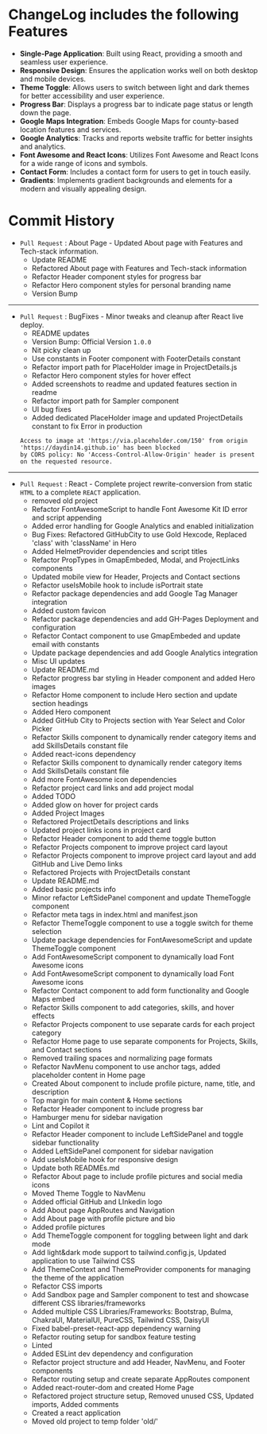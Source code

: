 # ChangeLog includes the following Features

- **Single-Page Application**: Built using React, providing a smooth and seamless user experience.
- **Responsive Design**: Ensures the application works well on both desktop and mobile devices.
- **Theme Toggle**: Allows users to switch between light and dark themes for better accessibility and user experience.
- **Progress Bar**: Displays a progress bar to indicate page status or length down the page.
- **Google Maps Integration**: Embeds Google Maps for county-based location features and services.
- **Google Analytics**: Tracks and reports website traffic for better insights and analytics.
- **Font Awesome and React Icons**: Utilizes Font Awesome and React Icons for a wide range of icons and symbols.
- **Contact Form**: Includes a contact form for users to get in touch easily.
- **Gradients**: Implements gradient backgrounds and elements for a modern and visually appealing design.

# Commit History

- `Pull Request` : About Page - Updated About page with Features and Tech-stack information.
  - Update README
  - Refactored About page with Features and Tech-stack information
  - Refactor Header component styles for progress bar
  - Refactor Hero component styles for personal branding name
  - Version Bump

---

- `Pull Request` : BugFixes - Minor tweaks and cleanup after React live deploy.
  - README updates
  - Version Bump: Official Version `1.0.0`
  - Nit picky clean up
  - Use constants in Footer component with FooterDetails constant
  - Refactor import path for PlaceHolder image in ProjectDetails.js
  - Refactor Hero component styles for hover effect
  - Added screenshots to readme and updated features section in readme
  - Refactor import path for Sampler component
  - UI bug fixes
  - Added dedicated PlaceHolder image and updated ProjectDetails constant to fix Error in production
  ```
  Access to image at 'https://via.placeholder.com/150' from origin 'https://daydin14.github.io' has been blocked
  by CORS policy: No 'Access-Control-Allow-Origin' header is present on the requested resource.
  ```

---

- `Pull Request` : React - Complete project rewrite-conversion from static `HTML` to a complete `REACT` application.
  - removed old project
  - Refactor FontAwesomeScript to handle Font Awesome Kit ID error and script appending
  - Added error handling for Google Analytics and enabled initialization
  - Bug Fixes: Refactored GitHubCity to use Gold Hexcode, Replaced 'class' with 'className' in Hero
  - Added HelmetProvider dependencies and script titles
  - Refactor PropTypes in GmapEmbeded, Modal, and ProjectLinks components
  - Updated mobile view for Header, Projects and Contact sections
  - Refactor useIsMobile hook to include isPortrait state
  - Refactor package dependencies and add Google Tag Manager integration
  - Added custom favicon
  - Refactor package dependencies and add GH-Pages Deployment and configuration
  - Refactor Contact component to use GmapEmbeded and update email with constants
  - Update package dependencies and add Google Analytics integration
  - Misc UI updates
  - Update README.md
  - Refactor progress bar styling in Header component and added Hero images
  - Refactor Home component to include Hero section and update section headings
  - Added Hero component
  - Added GitHub City to Projects section with Year Select and Color Picker
  - Refactor Skills component to dynamically render category items and add SkillsDetails constant file
  - Added react-icons dependency
  - Refactor Skills component to dynamically render category items
  - Add SkillsDetails constant file
  - Add more FontAwesome icon dependencies
  - Refactor project card links and add project modal
  - Added TODO
  - Added glow on hover for project cards
  - Added Project Images
  - Refactored ProjectDetails descriptions and links
  - Updated project links icons in project card
  - Refactor Header component to add theme toggle button
  - Refactor Projects component to improve project card layout
  - Refactor Projects component to improve project card layout and add GitHub and Live Demo links
  - Refactored Projects with ProjectDetails constant
  - Update README.md
  - Added basic projects info
  - Minor refactor LeftSidePanel component and update ThemeToggle component
  - Refactor meta tags in index.html and manifest.json
  - Refactor ThemeToggle component to use a toggle switch for theme selection
  - Update package dependencies for FontAwesomeScript and update ThemeToggle component
  - Add FontAwesomeScript component to dynamically load Font Awesome icons
  - Add FontAwesomeScript component to dynamically load Font Awesome icons
  - Refactor Contact component to add form functionality and Google Maps embed
  - Refactor Skills component to add categories, skills, and hover effects
  - Refactor Projects component to use separate cards for each project category
  - Refactor Home page to use separate components for Projects, Skills, and Contact sections
  - Removed trailing spaces and normalizing page formats
  - Refactor NavMenu component to use anchor tags, added placeholder content in Home page
  - Created About component to include profile picture, name, title, and description
  - Top margin for main content & Home sections
  - Refactor Header component to include progress bar
  - Hamburger menu for sidebar navigation
  - Lint and Copilot it
  - Refactor Header component to include LeftSidePanel and toggle sidebar functionality
  - Added LeftSidePanel component for sidebar navigation
  - Add useIsMobile hook for responsive design
  - Update both READMEs.md
  - Refactor About page to include profile pictures and social media icons
  - Moved Theme Toggle to NavMenu
  - Added official GitHub and LInkedin logo
  - Add About page AppRoutes and Navigation
  - Add About page with profile picture and bio
  - Added profile pictures
  - Add ThemeToggle component for toggling between light and dark mode
  - Add light&dark mode support to tailwind.config.js, Updated application to use Tailwind CSS
  - Add ThemeContext and ThemeProvider components for managing the theme of the application
  - Refactor CSS imports
  - Add Sandbox page and Sampler component to test and showcase different CSS libraries/frameworks
  - Added multiple CSS Libraries/Frameworks: Bootstrap, Bulma, ChakraUI, MaterialUI, PureCSS, Tailwind CSS, DaisyUI
  - Fixed babel-preset-react-app dependency warning
  - Refactor routing setup for sandbox feature testing
  - Linted
  - Added ESLint dev dependency and configuration
  - Refactor project structure and add Header, NavMenu, and Footer components
  - Refactor routing setup and create separate AppRoutes component
  - Added react-router-dom and created Home Page
  - Refactored project structure setup, Removed unused CSS, Updated imports, Added comments
  - Created a react application
  - Moved old project to temp folder 'old/'
